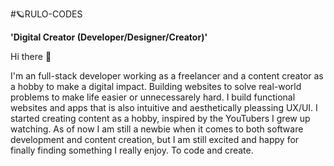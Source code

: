 #🪐RULO-CODES

**'Digital Creator (Developer/Designer/Creator)'**

Hi there 👋

I'm an full-stack developer working as a freelancer and a content creator as a hobby to make a digital impact. Building websites to solve real-world problems to make life easier or unnecessarely hard. I build functional websites and apps that is also intuitive and aesthetically pleassing UX/UI. I started creating content as a hobby, inspired by the YouTubers I grew up watching. As of now I am still a  newbie when it comes to both software development and content creation, but I am still excited and happy for finally finding something I really enjoy. To code and create.
